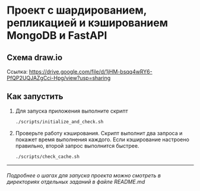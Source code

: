 
# Проект с шардированием, репликацией и кэшированием MongoDB и FastAPI

## Cхема draw.io
Ссылка: https://drive.google.com/file/d/1jHM-bsqq4wRY6-PfQP2UQJAZgCci-Hpg/view?usp=sharing 

## Как запустить

1. Для запуска приложения выполните скрипт

   ```bash
   ./scripts/initialize_and_check.sh
   ```

2. Проверьте работу кэширования. Скрипт выполнит два запроса и покажет время выполнения каждого. Если кэширование настроено правильно, второй запрос выполнится быстрее.

   ```bash
   ./scripts/check_cache.sh
   ```
---
###### Подробнее о шагах для запуска проекта можно смотреть в директориях отдельных заданий в файле README.md 